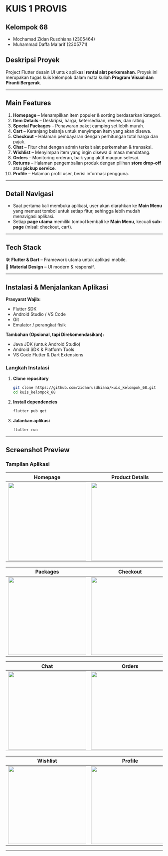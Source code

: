 # **KUIS 1 PROVIS**
## Kelompok 68
- Mochamad Zidan Rusdhiana (2305464)  
- Muhammad Daffa Ma'arif (2305771)  

## **Deskripsi Proyek**
Project Flutter desain UI untuk aplikasi **rental alat perkemahan**. Proyek ini merupakan tugas kuis kelompok dalam mata kuliah **Program Visual dan Piranti Bergerak**.

---

## **Main Features**
1. **Homepage** – Menampilkan item populer & sorting berdasarkan kategori.  
2. **Item Details** – Deskripsi, harga, ketersediaan, review, dan rating.  
3. **Special Packages** – Penawaran paket camping set lebih murah.  
4. **Cart** – Keranjang belanja untuk menyimpan item yang akan disewa.  
5. **Checkout** – Halaman pembayaran dengan perhitungan total harga dan pajak.  
6. **Chat** – Fitur chat dengan admin terkait alat perkemahan & transaksi.  
7. **Wishlist** – Menyimpan item yang ingin disewa di masa mendatang.  
8. **Orders** – Monitoring orderan, baik yang aktif maupun selesai.  
9. **Returns** – Halaman pengembalian produk dengan pilihan **store drop-off** atau **pickup service**.  
10. **Profile** – Halaman profil user, berisi informasi pengguna.  

---

## **Detail Navigasi**
- Saat pertama kali membuka aplikasi, user akan diarahkan ke **Main Menu** yang memuat tombol untuk setiap fitur, sehingga lebih mudah menavigasi aplikasi.  
- Setiap **page utama** memiliki tombol kembali ke **Main Menu**, kecuali **sub-page** (misal: checkout, cart).  

---

## **Tech Stack**
🛠 **Flutter & Dart** – Framework utama untuk aplikasi mobile.  
🎨 **Material Design** – UI modern & responsif.  

---

## **Instalasi & Menjalankan Aplikasi**
**Prasyarat Wajib:**
- Flutter SDK  
- Android Studio / VS Code  
- Git  
- Emulator / perangkat fisik  

**Tambahan (Opsional, tapi Direkomendasikan):**
- Java JDK (untuk Android Studio)  
- Android SDK & Platform Tools  
- VS Code Flutter & Dart Extensions  

### **Langkah Instalasi**
1. **Clone repository**
   ```bash
   git clone https://github.com/zidanrusdhiana/kuis_kelompok_68.git
   cd kuis_kelompok_68
   ```
2. **Install dependencies**
   ```bash
   flutter pub get
   ```
3. **Jalankan aplikasi**
   ```bash
   flutter run
   ```

---

## **Screenshot Preview**
### **Tampilan Aplikasi**
| Homepage | Product Details | Ratings |
|---|---|---|
| <img src="https://github.com/user-attachments/assets/7c579ed7-72bc-44a2-83b7-e07a2129cb7d" width="250"> | <img src="https://github.com/user-attachments/assets/088aacc9-dd42-4f1a-9823-2171c77957f5" width="250"> | <img src="https://github.com/user-attachments/assets/3dc404ed-5081-49a2-87fb-017f9ece46ee" width="250"> |

| Packages | Checkout | Cart |
|---|---|---|
| <img src="https://github.com/user-attachments/assets/96c4dc56-0202-40e2-9025-bb01fcffa2e5" width="250"> | <img src="https://github.com/user-attachments/assets/3e30dbdc-d055-4e27-be69-bf0bdfe9babe" width="250"> | <img src="https://github.com/user-attachments/assets/b9f4f664-1fc3-426c-bd43-b275415cc95e" width="250"> |

| Chat | Orders | Returns |
|---|---|---|
| <img src="https://github.com/user-attachments/assets/bb9afe41-e9bb-4a93-a160-30cd47d63bc9" width="250"> | <img src="https://github.com/user-attachments/assets/3bdec8d0-23b7-4239-9cfd-956098c6eefc" width="250"> | <img src="https://github.com/user-attachments/assets/e9c3e14d-b816-41af-a50b-2e8348db216d" width="250"> |

| Wishlist | Profile | Main Menu |
|---|---|---|
| <img src="https://github.com/user-attachments/assets/c2f4156a-5ccf-4145-9037-b1acd7948d17" width="250"> | <img src="https://github.com/user-attachments/assets/11ff0456-ad58-45bd-bbc3-3c3716fa6ff5" width="250"> | <img src="https://github.com/user-attachments/assets/3f99a49c-4918-45e2-9b87-ce1a45f5823c" width="250"> |

---
